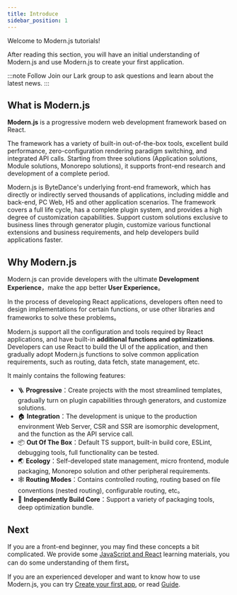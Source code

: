 ```yaml
---
title: Introduce
sidebar_position: 1
---
```


Welcome to Modern.js tutorials!

After reading this section, you will have an initial understanding of Modern.js and use Modern.js to create your first application.

:::note Follow
Join our Lark group to ask questions and learn about the latest news.
:::

## What is Modern.js

**Modern.js** is a progressive modern web development framework based on React.

The framework has a variety of built-in out-of-the-box tools, excellent build performance, zero-configuration rendering paradigm switching, and integrated API calls. Starting from three solutions (Application solutions, Module solutions, Monorepo solutions), it supports front-end research and development of a complete period.

Modern.js is ByteDance's underlying front-end framework, which has directly or indirectly served thousands of applications, including middle and back-end, PC Web, H5 and other application scenarios. The framework covers a full life cycle, has a complete plugin system, and provides a high degree of customization capabilities. Support custom solutions exclusive to business lines through generator plugin, customize various functional extensions and business requirements, and help developers build applications faster.

## Why Modern.js

Modern.js can provide developers with the ultimate **Development Experience**，make the app better **User Experience**。

In the process of developing React applications, developers often need to design implementations for certain functions, or use other libraries and frameworks to solve these problems。

Modern.js support all the configuration and tools required by React applications, and have built-in **additional functions and optimizations**. Developers can use React to build the UI of the application, and then gradually adopt Modern.js functions to solve common application requirements, such as routing, data fetch, state management, etc.

It mainly contains the following features:

- 🪜 **Progressive**：Create projects with the most streamlined templates, gradually turn on plugin capabilities through generators, and customize solutions.
- 🏠 **Integration**：The development is unique to the production environment Web Server, CSR and SSR are isomorphic development, and the function as the API service call.
- 📦 **Out Of The Box**：Default TS support, built-in build core, ESLint, debugging tools, full functionality can be tested.
- 🌏 **Ecology**：Self-developed state management, micro frontend, module packaging, Monorepo solution and other peripheral requirements.
- 🕸 **Routing Modes**：Contains controlled routing, routing based on file conventions (nested routing), configurable routing, etc。
- 🚀 **Independently Build Core**：Support a variety of packaging tools, deep optimization bundle.

## Next

If you are a front-end beginner, you may find these concepts a bit complicated. We provide some [JavaScript and React](/docs/tutorials/foundations/basic) learning materials, you can do some understanding of them first。

If you are an experienced developer and want to know how to use Modern.js, you can try [Create your first app](/docs/tutorials/first-app/c01-start), or read [Guide](/docs/guides/overview).
